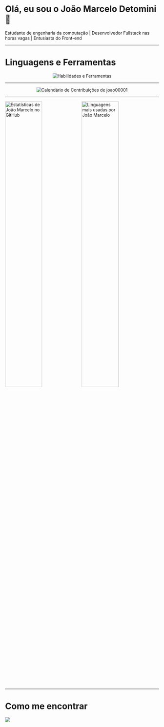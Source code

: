 # Olá, eu sou o João Marcelo Detomini 💙

<p align="left">
  Estudante de engenharia da computação | Desenvolvedor Fullstack nas horas vagas | Entusiasta do Front-end
</p>

---

# Linguagens e Ferramentas

<p align="center">
  <img src="https://skillicons.dev/icons?i=javascript,typescript,react,nextjs,nodejs,python,java,html,css,tailwind,styledcomponents,git,github,vscode,figma" alt="Habilidades e Ferramentas"/>
</p>

---

<p align="center">
  <img src="https://ghchart.rshah.org/joao00001" alt="Calendário de Contribuições de joao00001" />
</p>

---

<p align="left">
  <img src="https://github-readme-stats.vercel.app/api?username=joao00001&show_icons=true&theme=dracula&include_all_commits=true&count_private=true" alt="Estatísticas de João Marcelo no GitHub" width="49%"/>
  <img src="https://github-readme-stats.vercel.app/api/top-langs/?username=joao00001&layout=compact&langs_count=7&theme=dracula" alt="Linguagens mais usadas por João Marcelo" width="49%"/>
</p>

---

# Como me encontrar

<p align="left">
  <a href="https://www.linkedin.com/in/jo%C3%A3o-marcelo-detomini" target="_blank"><img src="https://img.shields.io/badge/-LinkedIn-%230077B5?style=for-the-badge&logo=linkedin&logoColor=white" target="_blank"></a>
</p>
